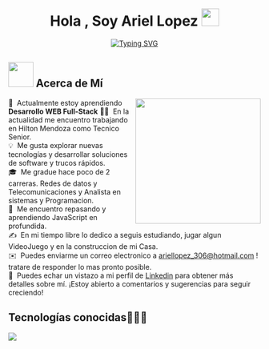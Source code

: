 <h1 align="center">Hola , Soy Ariel Lopez <img src="https://media.giphy.com/media/hvRJCLFzcasrR4ia7z/giphy.gif" width="35"></h1>
<p align="center">
  <a href="https://git.io/typing-svg"><img src="https://readme-typing-svg.herokuapp.com?font=Fira+Code&pause=1000&color=9811F7&random=false&width=435&lines=Analista+en+Sistemas+y+Programador;Redes+de+datos+y+Telecomunicaciones;T%C3%A9cnico+Senior+en+Hilton+Mendoza" alt="Typing SVG" /></a>
</p>
	
## <picture><img src = "https://github.com/7oSkaaa/7oSkaaa/blob/main/Images/about_me.gif?raw=true" width = 50px></picture> Acerca de Mí

<picture> <img align="right" src="https://github.com/7oSkaaa/7oSkaaa/blob/main/Images/Right_Side.gif?raw=true" width = 250px></picture>
🌱 &nbsp;Actualmente estoy aprendiendo **Desarrollo WEB Full-Stack**
👨‍💻 &nbsp;En la actualidad me encuentro trabajando en Hilton Mendoza como Tecnico Senior.\
💡 &nbsp;Me gusta explorar nuevas tecnologías y desarrollar soluciones de software y trucos rápidos.\
🎓 &nbsp;Me gradue hace poco de 2 carreras. Redes de datos y Telecomunicaciones y Analista en sistemas y Programacion.\
🌱 &nbsp;Me encuentro repasando y aprendiendo JavaScript en profundida.\
✍️ &nbsp;En mi tiempo libre lo dedico a seguis estudiando, jugar algun VideoJuego y en la construccion de mi Casa.\
✉️ &nbsp;Puedes enviarme un correo electronico a ariellopez_306@hotmail.com ! tratare de responder lo mas pronto posible.\
📄 &nbsp;Puedes echar un vistazo a mi perfil de [Linkedin](https://www.linkedin.com/in/ariel-fernando-lopez) para obtener más detalles sobre mí. ¡Estoy abierto a comentarios y sugerencias para seguir creciendo!
<br>
<h2 >Tecnologías conocidas👨🏻‍💻</h2>
<!--tech stack icons-->
<p align="left">
  <a href="https://skillicons.dev">
    <img src="https://skillicons.dev/icons?i=androidstudio,arduino,java,php,css,html,js,nodejs,mysql,discord,git,github,gmail,linkedin,eclipse,vscode,bash,linux,windows,ps&perline=12" />
  </a>
</p>
